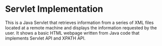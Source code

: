 # Servlet Implementation

This is a Java Servlet that retrieves information from a series of XML files located at a remote machine and displays the information requested by the user. It shows a basic HTML webpage written from Java code that implements Servlet API and XPATH API.
